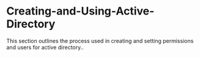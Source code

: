 # Creating-and-Using-Active-Directory
This section outlines the process used in creating and setting permissions and users for active directory..
